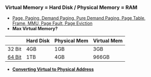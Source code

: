 ### Virtual Memory = Hard Disk / Physical Memory = RAM
- [Page, Paging, Demand Paging, Pure Demand Paging, Page Table, Frame, MMU, Page Fault, Page Eviction](Terms.md)
- **Max Virtual Memory?**

||Hard Disk|Physical Mem|Virtual Mem|
|---|----|---|---|
|32 Bit|4GB|1GB|3GB|
|[64 Bit](/Operating_Systems/Linux/Protection_Rings)|1TB|4GB|966GB|

- **[Converting Virtual to Physical Address](Convert_Virtual_to_Physical_Address)**
